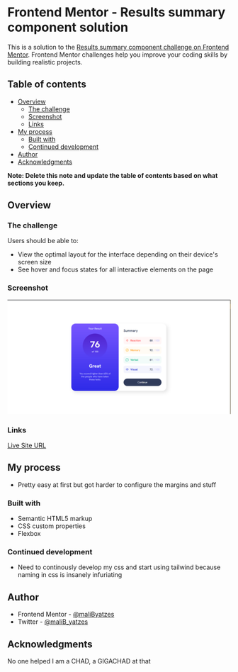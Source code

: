 # Frontend Mentor - Results summary component solution

This is a solution to the [Results summary component challenge on Frontend Mentor](https://www.frontendmentor.io/challenges/results-summary-component-CE_K6s0maV). Frontend Mentor challenges help you improve your coding skills by building realistic projects. 

## Table of contents

- [Overview](#overview)
  - [The challenge](#the-challenge)
  - [Screenshot](#screenshot)
  - [Links](#links)
- [My process](#my-process)
  - [Built with](#built-with)
  - [Continued development](#continued-development)
- [Author](#author)
- [Acknowledgments](#acknowledgments)

**Note: Delete this note and update the table of contents based on what sections you keep.**

## Overview

### The challenge

Users should be able to:

- View the optimal layout for the interface depending on their device's screen size
- See hover and focus states for all interactive elements on the page

### Screenshot

![Screenshot Solution](./images/solution-screenshot.png)

### Links

[Live Site URL](https://voluble-madeleine-b76713.netlify.app)

## My process

- Pretty easy at first but got harder to configure the margins and stuff 

### Built with

- Semantic HTML5 markup
- CSS custom properties
- Flexbox

### Continued development

- Need to continously develop my css and start using tailwind because naming in css is insanely infuriating

## Author

- Frontend Mentor - [@maliByatzes](https://www.frontendmentor.io/profile/maliByatzes)
- Twitter - [@maliB_yatzes](https://www.twitter.com/maliB_yatzes)

## Acknowledgments

No one helped I am a CHAD, a GIGACHAD at that

